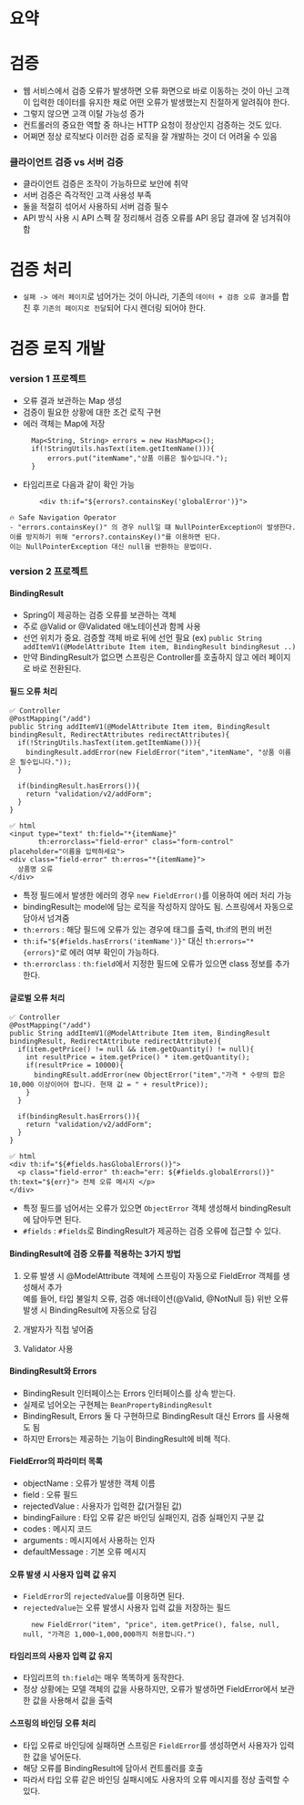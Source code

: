 # 요약 



# 검증 
- 웹 서비스에서 검증 오류가 발생하면 오류 화면으로 바로 이동하는 것이 아닌 고객이 입력한 데이터를 유지한 채로 어떤 오류가 발생했는지 친절하게 알려줘야 한다. 
- 그렇지 않으면 고객 이탈 가능성 증가 
- 컨트롤러의 중요한 역할 중 하나는 HTTP 요청이 정상인지 검증하는 것도 있다. 
- 어쩌면 정상 로직보다 이러한 검증 로직을 잘 개발하는 것이 더 어려울 수 있음 

### 클라이언트 검증 vs 서버 검증
- 클라이언트 검증은 조작이 가능하므로 보안에 취약 
- 서버 검증은 즉각적인 고객 사용성 부족 
- 둘을 적절히 섞어서 사용하되 서버 검증 필수 
- API 방식 사용 시 API 스펙 잘 정리해서 검증 오류를 API 응답 결과에 잘 넘겨줘야 함 



# 검증 처리 
- `실패 -> 에러 페이지`로 넘어가는 것이 아니라, 기존의 `데이터 + 검증 오류 결과`를 합친 후 `기존의 페이지로 전달`되어 다시 렌더링 되어야 한다. 


# 검증 로직 개발 
### version 1 프로젝트 
- 오류 결과 보관하는 Map 생성 
- 검증이 필요한 상황에 대한 조건 로직 구현 
- 에러 객체는 Map에 저장 
  ```
    Map<String, String> errors = new HashMap<>();
    if(!StringUtils.hasText(item.getItemName())){
        errors.put("itemName","상품 이름은 필수입니다.");
    }
  ```
- 타임리프로 다음과 같이 확인 가능 
    ```
        <div th:if="${errors?.containsKey('globalError')}"> 
    ```

```
🔥 Safe Navigation Operator 
- "errors.containsKey()" 의 경우 null일 떄 NullPointerException이 발생한다. 
이를 방지하기 위해 "errors?.containsKey()"를 이용하면 된다. 
이는 NullPointerException 대신 null을 반환하는 문법이다.  
```


### version 2 프로젝트 
#### BindingResult
- Spring이 제공하는 검증 오류를 보관하는 객체 
- 주로 @Valid or @Validated 애노테이션과 함께 사용 
- 선언 위치가 중요. 검증할 객체 바로 뒤에 선언 필요 
(ex) `public String addItemV1(@ModelAttribute Item item, BindingResult bindingResut ..)`
- 만약 BindingResult가 없으면 스프링은 Controller를 호출하지 않고 에러 페이지로 바로 전환된다.

#### 필드 오류 처리 
```
✅ Controller 
@PostMapping("/add")
public String addItemV1(@ModelAttribute Item item, BindingResult bindingResult, RedirectAttributes redirectAttributes){
  if(!StringUtils.hasText(item.getItemName())){
    bindingResult.addError(new FieldError("item","itemName", "상품 이름은 필수입니다."));
  }

  if(bindingResult.hasErrors()){
    return "validation/v2/addForm";
  }
}

✅ html
<input type="text" th:field="*{itemName}"
       th:errorclass="field-error" class="form-control" placeholder="이름을 입력하세요">
<div class="field-error" th:erros="*{itemName}">
  상품명 오류
</div>
```
  - 특정 필드에서 발생한 에러의 경우 `new FieldError()`를 이용하여 에러 처리 가능  
  - bindingResult는 model에 담는 로직을 작성하지 않아도 됨. 스프링에서 자동으로 담아서 넘겨줌 
  - `th:errors` : 해당 필드에 오류가 있는 경우에 태그를 출력, th:if의 편의 버전 
  - `th:if="${#fields.hasErrors('itemName')}"` 대신 `th:errors="*{errors}"`로 에러 여부 확인이 가능하다. 
  - `th:errorclass` : `th:field`에서 지정한 필드에 오류가 있으면 class 정보를 추가한다. 



#### 글로벌 오류 처리 
```
✅ Controller 
@PostMapping("/add")
public String addItemV1(@ModelAttribute Item item, BindingResult bindingResult, RedirectAttribute redirectAttribute){
  if(item.getPrice() != null && item.getQuantity() != null){
    int resultPrice = item.getPrice() * item.getQuantity();
    if(resultPrice = 10000){
      bindingREsult.addError(new ObjectError("item","가격 * 수량의 합은 10,000 이상이어야 합니다. 현재 값 = " + resultPrice));
    }
  }

  if(bindingResult.hasErrors()){
    return "validation/v2/addForm";
  }
}

✅ html
<div th:if="${#fields.hasGlobalErrors()}">
  <p class="field-error" th:each="err: ${#fields.globalErrors()}" th:text="${err}"> 전체 오류 메시지 </p>
</div>

```
- 특정 필드를 넘어서는 오류가 있으면 `ObjectError` 객체 생성해서 bindingResult에 담아두면 된다.
- `#fields` : `#fields`로 BindingResult가 제공하는 검증 오류에 접근할 수 있다. 


#### BindingResult에 검증 오류를 적용하는 3가지 방법 
1. 오류 발생 시 @ModelAttribute 객체에 스프링이 자동으로 FieldError 객체를 생성해서 추가    
   예를 들어, 타입 불일치 오류, 검증 애너테이션(@Valid, @NotNull 등) 위반 오류 발생 시 BindingResult에 자동으로 담김 

2. 개발자가 직접 넣어줌 

3. Validator 사용 


#### BindingResult와 Errors 
- BindingResult 인터페이스는 Errors 인터페이스를 상속 받는다. 
- 실제로 넘어오는 구현체는 `BeanPropertyBindingResult` 
- BindingResult, Errors 둘 다 구현하므로 BindingResult 대신 Errors 를 사용해도 됨 
- 하지만 Errors는 제공하는 기능이 BindingResult에 비해 적다. 


#### FieldError의 파라미터 목록
- objectName : 오류가 발생한 객체 이름
- field : 오류 필드 
- rejectedValue : 사용자가 입력한 값(거절된 값)
- bindingFailure : 타입 오류 같은 바인딩 실패인지, 검증 실패인지 구분 값
- codes : 메시지 코드 
- arguments : 메시지에서 사용하는 인자 
- defaultMessage : 기본 오류 메시지 


#### 오류 발생 시 사용자 입력 값 유지 
- `FieldError`의 `rejectedValue`를 이용하면 된다. 
- `rejectedValue`는 오류 발생시 사용자 입력 값을 저장하는 필드 
  ```
    new FieldError("item", "price", item.getPrice(), false, null, null, "가격은 1,000~1,000,000까지 허용합니다.")
  ```

#### 타임리프의 사용자 입력 값 유지 
- 타임리프의 `th:field`는 매우 똑똑하게 동작한다. 
- 정상 상황에는 모델 객체의 값을 사용하지만, 오류가 발생하면 FieldError에서 보관한 값을 사용해서 값을 출력 

#### 스프링의 바인딩 오류 처리 
- 타입 오류로 바인딩에 실패하면 스프링은 `FieldError`를 생성하면서 사용자가 입력한 값을 넣어둔다. 
- 해당 오류를 BindingResult에 담아서 컨트롤러를 호출 
- 따라서 타입 오류 같은 바인딩 실패시에도 사용자의 오류 메시지를 정상 출력할 수 있다. 



